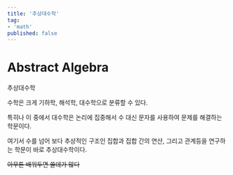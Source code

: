 ```yaml
---
title: '추상대수학' 
tag:
- 'math'
published: false
---
```


# Abstract Algebra

추상대수학

수학은 크게 기하학, 해석학, 대수학으로 분류할 수 있다.

특히나 이 중에서 대수학은 논리에 집중해서 수 대신 문자를 사용하여 문제를 해결하는 학문이다.

여기서 수를 넘어 보다 추상적인 구조인 집합과 집합 간의 연산, 그리고 관계등을 연구하는 학문이 바로 추상대수학이다.

<s>아무튼 배워두면 쓸데가 많다</s>